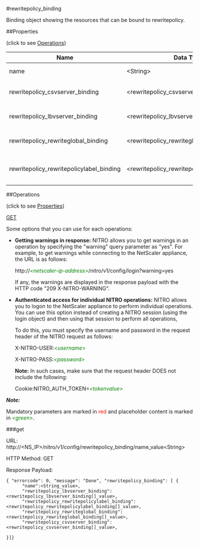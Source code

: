 #rewritepolicy_binding

Binding object showing the resources that can be bound to rewritepolicy.


##Properties 
<span>(click to see [Operations](#operations))</span>


<table><thead><tr><th>Name</th><th> Data Type</th><th> Permissions</th><th>Description</th></tr></thead><tbody><tr><td>name</td><td>&lt;String></td><td>Read-write</td><td>Name of the rewrite policy.</td><tr><tr><td>rewritepolicy_csvserver_binding</td><td>&lt;rewritepolicy_csvserver_binding[]></td><td>Read-only</td><td>csvserver that can be bound to rewritepolicy.</td><tr><tr><td>rewritepolicy_lbvserver_binding</td><td>&lt;rewritepolicy_lbvserver_binding[]></td><td>Read-only</td><td>lbvserver that can be bound to rewritepolicy.</td><tr><tr><td>rewritepolicy_rewriteglobal_binding</td><td>&lt;rewritepolicy_rewriteglobal_binding[]></td><td>Read-only</td><td>rewriteglobal that can be bound to rewritepolicy.</td><tr><tr><td>rewritepolicy_rewritepolicylabel_binding</td><td>&lt;rewritepolicy_rewritepolicylabel_binding[]></td><td>Read-only</td><td>rewritepolicylabel that can be bound to rewritepolicy.</td><tr></tbody></table>
##Operations 
<span>(click to see [Properties](#properties))</span>


[GET](#get)


Some options that you can use for each operations:
<ul><li><p><b>Getting warnings in response:</b> NITRO allows you to get warnings in an operation by specifying the "warning" query parameter as "yes". For example, to get warnings while connecting to the NetScaler appliance, the URL is as follows:</p><p>http://<span style="color:green;font-style:italic;">&lt;netscaler-ip-address&gt;</span>/nitro/v1/config/login?warning=yes</p><p>If any, the warnings are displayed in the response payload with the HTTP code "209 X-NITRO-WARNING".</p></li><li><p><b>Authenticated access for individual NITRO operations:</b> NITRO allows you to logon to the NetScaler appliance to perform individual operations. You can use this option instead of creating a NITRO session (using the login object) and then using that session to perform all operations,</p><p>To do this, you must specify the username and password in the request header of the NITRO request as follows:</p><p>X-NITRO-USER:<span style="color:green;font-style:italic;">&lt;username&gt;</span></p><p>X-NITRO-PASS:<span style="color:green;font-style:italic;">&lt;password&gt;</span></p><p><b>Note:</b> In such cases, make sure that the request header DOES not include the following:</p><p>Cookie:NITRO_AUTH_TOKEN=<span style="color:green;font-style:italic;">&lt;tokenvalue&gt;</span></p></li></ul>



***Note:*** 
Mandatory parameters are marked in <span style="color:#FF0000;">red</span> and placeholder content is marked in <span style="color:green;font-style:italic">&lt;green&gt;</span>.

###get



URL: http://&lt;NS_IP&gt;/nitro/v1/config/rewritepolicy_binding/name_value&lt;String&gt;
HTTP Method: GET
Response Payload: ```{ "errorcode": 0, "message": "Done", "rewritepolicy_binding": [ {      "name":<String_value>,      "rewritepolicy_lbvserver_binding":<rewritepolicy_lbvserver_binding[]_value>,      "rewritepolicy_rewritepolicylabel_binding":<rewritepolicy_rewritepolicylabel_binding[]_value>,      "rewritepolicy_rewriteglobal_binding":<rewritepolicy_rewriteglobal_binding[]_value>,      "rewritepolicy_csvserver_binding":<rewritepolicy_csvserver_binding[]_value>,}]}```



